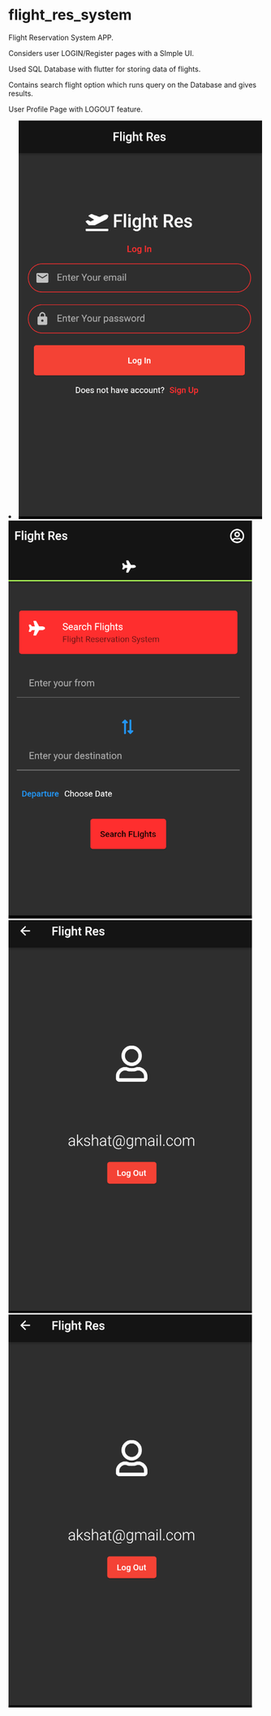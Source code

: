 # flight_res_system

Flight Reservation System APP.

Considers user LOGIN/Register pages with a SImple UI.

Used SQL Database with flutter for storing data of flights.

Contains search flight option which runs query on the Database and gives results.

User Profile Page with LOGOUT feature.

<li><img src="app-walkthrough/image_19.png" style="width:200px, height: 450px>
  <img src="app-walkthrough/image_18.png">
  <img src="app-walkthrough/image_17.png">
  <img src="app-walkthrough/image_16.png">
<img src="app-walkthrough/image_16.png"></li>

